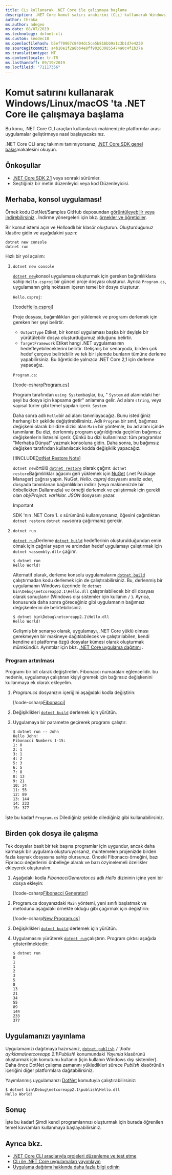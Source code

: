 ```yaml
---
title: CLı kullanarak .NET Core ile çalışmaya başlama
description: .NET Core komut satırı arabirimi (CLı) kullanarak Windows, Linux veya macOS 'ta .NET Core ile çalışmaya başlama hakkında adım adım öğretici.
author: thraka
ms.author: adegeo
ms.date: 08/07/2019
ms.technology: dotnet-cli
ms.custom: seodec18
ms.openlocfilehash: b5ef70967c8404dc5ce5b816bb9a1c3b1d7e4230
ms.sourcegitcommit: a4b10e1f2a8bb4e8ff902630855474a0c4f1b37a
ms.translationtype: MT
ms.contentlocale: tr-TR
ms.lasthandoff: 09/19/2019
ms.locfileid: "71117356"
---
```

# <a name="get-started-with-net-core-on-windowslinuxmacos-using-the-command-line"></a>Komut satırını kullanarak Windows/Linux/macOS 'ta .NET Core ile çalışmaya başlama

Bu konu, .NET Core CLI araçları kullanılarak makinenizde platformlar arası uygulamalar geliştirmeye nasıl başlayacaksınız.

.NET Core CLI araç takımını tanımıyorsanız, [.NET Core SDK genel bakış](../tools/index.md)makalesini okuyun.

## <a name="prerequisites"></a>Önkoşullar

- [.NET Core SDK 2,1](https://dotnet.microsoft.com/download) veya sonraki sürümler.
- Seçtiğiniz bir metin düzenleyici veya kod Düzenleyicisi.

## <a name="hello-console-app"></a>Merhaba, konsol uygulaması!

Örnek kodu DotNet/Samples GitHub deposundan [görüntüleyebilir veya indirebilirsiniz](https://github.com/dotnet/samples/tree/master/core/console-apps/HelloMsBuild) . İndirme yönergeleri için bkz. [örnekler ve öğreticiler](../../samples-and-tutorials/index.md#viewing-and-downloading-samples).

Bir komut istemi açın ve *Hello*adlı bir klasör oluşturun. Oluşturduğunuz klasöre gidin ve aşağıdakini yazın:

```dotnetcli
dotnet new console
dotnet run
```

Hızlı bir yol açalım:

1. `dotnet new console`

   [`dotnet new`](../tools/dotnet-new.md)konsol uygulaması oluşturmak için gereken bağımlılıklara sahip `Hello.csproj` bir güncel proje dosyası oluşturur.  Ayrıca `Program.cs`, uygulamanın giriş noktasını içeren temel bir dosya oluşturur.

   `Hello.csproj`:

   [!code[Hello.csproj](../../../samples/core/console-apps/HelloMsBuild/Hello.csproj)]

   Proje dosyası, bağımlılıkları geri yüklemek ve programı derlemek için gereken her şeyi belirtir.

   - `OutputType` Etiket, bir konsol uygulaması başka bir deyişle bir yürütülebilir dosya oluşturduğumuz olduğunu belirtir.
   - `TargetFramework` Etiket hangi .NET uygulamasının hedefleyebileceklerini belirtir. Gelişmiş bir senaryoda, birden çok hedef çerçeve belirtebilir ve tek bir işlemde bunların tümüne derleme yapabilirsiniz. Bu öğreticide yalnızca .NET Core 2,1 için derleme yapacağız.

   `Program.cs`:

   [!code-csharp[Program.cs](../../../samples/core/console-apps/HelloMsBuild/Program.cs)]

   Program tarafından `using System`başlar, bu, " `System` ad alanındaki her şeyi bu dosya için kapsama getir" anlamına gelir. Ad alanı `string`, veya sayısal türler gibi temel yapıları içerir. `System`

   Daha sonra adlı `Hello`bir ad alanı tanımlayacağız. Bunu istediğiniz herhangi bir şekilde değiştirebilirsiniz. Adlı `Program` bir sınıf, bağımsız değişkeni olarak bir dize dizisi alan `Main` bir yöntemle, bu ad alanı içinde tanımlanır. Bu dizi, derlenmiş program çağrıldığında geçirilen bağımsız değişkenlerin listesini içerir. Çünkü bu dizi kullanılmaz: tüm programlar "Merhaba Dünya!" yazmak konsoluna gidin. Daha sonra, bu bağımsız değişken tarafından kullanılacak kodda değişiklik yapacağız.

   [!INCLUDE[DotNet Restore Note](~/includes/dotnet-restore-note.md)]

   `dotnet new`örtülü [`dotnet restore`](../tools/dotnet-restore.md) olarak çağırır. `dotnet restore`Bağımlılıklar ağacını geri yüklemek için [NuGet](https://www.nuget.org/) (.net Package Manager) çağrısı yapın. NuGet, *Hello. csproj* dosyasını analiz eder, dosyada tanımlanan bağımlılıkları indirir (veya makinenizde bir önbellekten Dallarınızla) ve örneği derlemek ve çalıştırmak için gerekli olan *obj/Project. varlıklar. JSON* dosyasını yazar.

   > [!IMPORTANT]
   > SDK 'nın .NET Core 1. x sürümünü kullanıyorsanız, öğesini çağırdıktan `dotnet restore` `dotnet new`sonra çağırmanız gerekir.

2. `dotnet run`

   [`dotnet run`](../tools/dotnet-run.md)Derleme [`dotnet build`](../tools/dotnet-build.md) hedeflerinin oluşturulduğundan emin olmak için çağrılar yapın ve ardından hedef uygulamayı çalıştırmak için `dotnet <assembly.dll>` çağırır.

    ```console
    $ dotnet run
    Hello World!
    ```

    Alternatif olarak, derleme konsolu uygulamalarını [`dotnet build`](../tools/dotnet-build.md) çalıştırmadan kodu derlemek için de çalıştırabilirsiniz. Bu, derlenmiş bir uygulamanın Windows üzerinde ile `dotnet bin\Debug\netcoreapp2.1\Hello.dll` çalıştırılabilecek bir dll dosyası olarak sonuçlanır (Windows dışı sistemler için kullanın `/` ). Ayrıca, konusunda daha sonra göreceğiniz gibi uygulamanın bağımsız değişkenlerini de belirtebilirsiniz.

    ```console
    $ dotnet bin\Debug\netcoreapp2.1\Hello.dll
    Hello World!
    ```

    Gelişmiş bir senaryo olarak, uygulamayı, .NET Core yüklü olması gerekmeyen bir makineye dağıtılabilecek ve çalıştırılabilen, kendi kendine ait platforma özgü dosyalar kümesi olarak oluşturmak mümkündür. Ayrıntılar için bkz. [.NET Core uygulama dağıtımı](../deploying/index.md) .

### <a name="augmenting-the-program"></a>Program artırılması

Programı bir bit olarak değiştirelim. Fibonaccı numaraları eğlencelidir. bu nedenle, uygulamayı çalıştıran kişiyi gremek için bağımsız değişkenini kullanmaya ek olarak ekleyelim.

1. *Program.cs* dosyanızın içeriğini aşağıdaki kodla değiştirin:

   [!code-csharp[Fibonacci](../../../samples/core/console-apps/fibonacci-msbuild/Program.cs)]

2. Değişiklikleri [`dotnet build`](../tools/dotnet-build.md) derlemek için yürütün.

3. Uygulamaya bir parametre geçirerek programı çalıştır:

   ```console
   $ dotnet run -- John
   Hello John!
   Fibonacci Numbers 1-15:
   1: 0
   2: 1
   3: 1
   4: 2
   5: 3
   6: 5
   7: 8
   8: 13
   9: 21
   10: 34
   11: 55
   12: 89
   13: 144
   14: 233
   15: 377
   ```

İşte bu kadar!  `Program.cs` Dilediğiniz şekilde dilediğiniz gibi kullanabilirsiniz.

## <a name="working-with-multiple-files"></a>Birden çok dosya ile çalışma

Tek dosyalar basit bir tek başına programlar için uygundur, ancak daha karmaşık bir uygulama oluşturuyorsanız, muhtemelen projenizde birden fazla kaynak dosyasına sahip olursunuz.
Önceki Fibonaccı örneğini, bazı Fipriaccı değerlerini önbelleğe alarak ve bazı özyinelemeli özellikler ekleyerek oluşturalım.

1. Aşağıdaki kodla *FibonacciGenerator.cs* adlı *Hello* dizininin içine yeni bir dosya ekleyin:

   [!code-csharp[Fibonacci Generator](../../../samples/core/console-apps/FibonacciBetterMsBuild/FibonacciGenerator.cs)]

2. Program.cs dosyanızdaki `Main` yöntemi, yeni sınıfı başlatmak ve metodunu aşağıdaki örnekte olduğu gibi çağırmak için değiştirin:

   [!code-csharp[New Program.cs](../../../samples/core/console-apps/FibonacciBetterMsBuild/Program.cs)]

3. Değişiklikleri [`dotnet build`](../tools/dotnet-build.md) derlemek için yürütün.

4. Uygulamasını yürüterek [`dotnet run`](../tools/dotnet-run.md)çalıştırın. Program çıktısı aşağıda gösterilmektedir:

   ```console
   $ dotnet run
   0
   1
   1
   2
   3
   5
   8
   13
   21
   34
   55
   89
   144
   233
   377
   ```

## <a name="publish-your-app"></a>Uygulamanızı yayınlama

Uygulamanızı dağıtmaya hazırsanız, [`dotnet publish`](../tools/dotnet-publish.md) `/` _\\hata ayıklama\\netcoreapp 2.1\\Publish\\_  konumundaki _Yayımla_ klasörünü oluşturmak için komutunu kullanın (için kullanın Windows dışı sistemler). Daha önce DotNet çalışma zamanını yükledikleri sürece _Publish_ klasörünün içeriğini diğer platformlara dağıtabilirsiniz.

Yayımlanmış uygulamanızı [DotNet](../tools/dotnet.md) komutuyla çalıştırabilirsiniz:

```console
$ dotnet bin\Debug\netcoreapp2.1\publish\Hello.dll
Hello World!
```

## <a name="conclusion"></a>Sonuç

İşte bu kadar! Şimdi kendi programlarınızı oluşturmak için burada öğrenilen temel kavramları kullanmaya başlayabilirsiniz.

## <a name="see-also"></a>Ayrıca bkz.

- [.NET Core CLI araçlarıyla projeleri düzenleme ve test etme](testing-with-cli.md)
- [CLı ile .NET Core uygulamaları yayımlayın](../deploying/deploy-with-cli.md)
- [Uygulama dağıtımı hakkında daha fazla bilgi edinin](../deploying/index.md)
